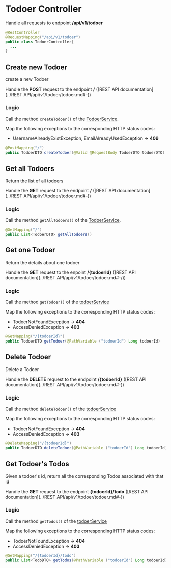 # Todoer Controller

Handle all requests to endpoint **/api/v1/todoer**

```java
@RestController
@RequestMapping("/api/v1/todoer")
public class TodoerController{
  ...
}
```

## Create new Todoer

create a new Todoer

Handle the **POST** request  to the endpoint **/** ([REST API documentation](../REST API/api/v1/todoer/todoer.md#-))

### Logic

Call the method `createTodoer()` of the [TodoerService](../Services/TodoerService.md#create-new-todoer).

Map the following exceptions to the corresponding HTTP status codes:

* UsernameAlreadyExistException, EmailAlreadyUsedException -> **409**

```java
@PostMapping("/")
public TodoerDTO createTodoer(@Valid @RequestBody TodoerDTO todoerDTO)
```

## Get all Todoers

Return the list of all todoers

Handle the **GET** request  to the endpoint **/** ([REST API documentation](../REST API/api/v1/todoer/todoer.md#-))

### Logic

Call the method `getAllTodoers()` of the [TodoerService](../Services/TodoerService.md#get-all-todoers).

```java
@GetMapping("/")
public List<TodoerDTO> getAllTodoers()
```

## Get one Todoer

Return the details about one todoer

Handle the **GET** request to the enpoint **/{todoerId}** ([REST API documentation](../REST API/api/v1/todoer/todoer.md#-/))

### Logic

Call the method `getTodoer()` of the [todoerService](../Services/TodoerService.md#get-one-todoer)

Map the following exceptions to the corresponding HTTP status codes:

- TodoerNotFoundException  -> **404**
-  AccessDeniedException -> **403**

```java
@GetMapping("/{todoerId}")
public TodoerDTO getTodoer(@PathVariable ("todoerId") Long todoerId)
```

## Delete Todoer

Delete a Todoer 

Handle the **DELETE** request  to the endpoint **/{todoerId}** ([REST API documentation](../REST API/api/v1/todoer/todoer.md#-))

### Logic

Call the method `deleteTodoer()` of the [todoerService](../Services/TodoerService.md#delete-todoer)

Map the following exceptions to the corresponding HTTP status codes:

- TodoerNotFoundException -> **404**
-  AccessDeniedException -> **403**

```java
@DeleteMapping("/{todoerId}")
public TodoerDTO deleteTodoer(@PathVariable ("todoerId") Long todoerId)
```

## Get Todoer's Todos

Given a todoer's id, return all the corresponding Todos associated with that id

Handle the **GET** request  to the endpoint **{todoerId}/todo** ([REST API documentation](../REST API/api/v1/todoer/todoer.md#-))

### Logic

Call the method `getTodos()` of the [todoerService](../Services/TodoerService.md#Get-todoer's-todos)

Map the following exceptions to the corresponding HTTP status codes:

- TodoerNotFoundException -> **404**
-  AccessDeniedException -> **403**

```java
@GetMapping("/{todoerId}/todo")
public List<TodoDTO> getTodos(@PathVariable ("todoerId") Long todoerId)
```

